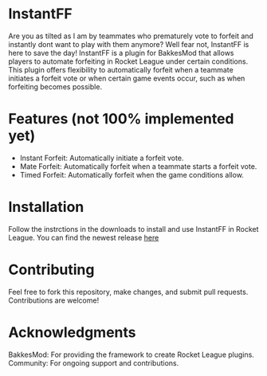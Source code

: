 # InstantFF
Are you as tilted as I am by teammates who prematurely vote to forfeit and instantly dont want to play with them anymore? Well fear not, InstantFF is here to save the day! InstantFF is a plugin for BakkesMod that allows players to automate forfeiting in Rocket League under certain conditions. This plugin offers flexibility to automatically forfeit when a teammate initiates a forfeit vote or when certain game events occur, such as when forfeiting becomes possible.

# Features (not 100% implemented yet)
- Instant Forfeit: Automatically initiate a forfeit vote.
- Mate Forfeit: Automatically forfeit when a teammate starts a forfeit vote.
- Timed Forfeit: Automatically forfeit when the game conditions allow.

# Installation
Follow the instrctions in the downloads to install and use InstantFF in Rocket League.
You can find the newest release [here](https://github.com/infinitel8p/InstantFF/releases/latest)

# Contributing
Feel free to fork this repository, make changes, and submit pull requests. Contributions are welcome!

# Acknowledgments
BakkesMod: For providing the framework to create Rocket League plugins.
Community: For ongoing support and contributions.